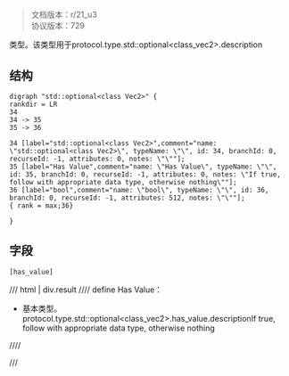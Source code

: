 # <!-- md:samp std::optional&lt;class Vec2&gt; -->

> 文档版本：r/21_u3<br/>协议版本：729

<!-- md:samp std::optional&lt;class Vec2&gt; -->类型。该类型用于protocol.type.std::optional&lt;class_vec2&gt;.description

## 结构

```viz
digraph "std::optional<class Vec2>" {
rankdir = LR
34
34 -> 35
35 -> 36

34 [label="std::optional<class Vec2>",comment="name: \"std::optional<class Vec2>\", typeName: \"\", id: 34, branchId: 0, recurseId: -1, attributes: 0, notes: \"\""];
35 [label="Has Value",comment="name: \"Has Value\", typeName: \"\", id: 35, branchId: 0, recurseId: -1, attributes: 0, notes: \"If true, follow with appropriate data type, otherwise nothing\""];
36 [label="bool",comment="name: \"bool\", typeName: \"\", id: 36, branchId: 0, recurseId: -1, attributes: 512, notes: \"\""];
{ rank = max;36}

}

```

## 字段

```title='std::optional&lt;class Vec2&gt;'
[has_value]
```

/// html | div.result
//// define
Has Value：<!-- md:samp bool -->

- 基本类型。protocol.type.std::optional&lt;class_vec2&gt;.has_value.descriptionIf true, follow with appropriate data type, otherwise nothing


////

///


